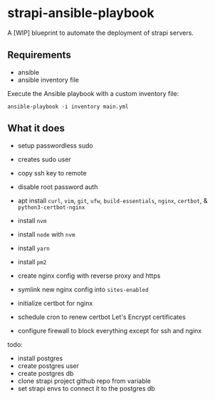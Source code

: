 # strapi-ansible-playbook

A [WIP] blueprint to automate the deployment of strapi servers.

## Requirements
- ansible
- ansible inventory file

Execute the Ansible playbook with a custom inventory file:
```
ansible-playbook -i inventory main.yml
```

## What it does
- setup passwordless sudo
- creates sudo user
- copy ssh key to remote
- disable root password auth
- apt install `curl`, `vim`, `git`, `ufw`, `build-essentials`, `nginx`, `certbot`, & `python3-certbot-nginx`
- install `nvm`
- install `node` with `nvm`
- install `yarn`
- install `pm2`

- create nginx config with reverse proxy and https
- symlink new nginx config into `sites-enabled`
- initialize certbot for nginx
- schedule cron to renew certbot Let's Encrypt certificates

- configure firewall to block everything except for ssh and nginx


todo:
- install postgres
- create postgres user
- create postgres db
- clone strapi project github repo from variable
- set strapi envs to connect it to the postgres db
